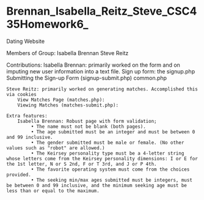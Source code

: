 # Brennan_Isabella_Reitz_Steve_CSC435Homework6_
Dating Website

Members of Group:
Isabella Brennan
Steve Reitz


Contributions:
	Isabella Brennan: primarily worked on the form and on imputing new user information into a 
					          text file.
		Sign up form: the signup.php   
		Submitting the Sign-up Form (signup-submit.php) 
		common.php

	Steve Reitz: primarily worked on generating matches. Accomplished this via cookies
		View Matches Page (matches.php): 
		Viewing Matches (matches-submit.php): 

	Extra features:
		Isabella Brennan: Robust page with form validation;
			 • The name must not be blank (both pages).   
			 • The age submitted must be an integer and must be between 0 and 99 inclusive.  
			 • The gender submitted must be male or female. (No other values such as "robot" are allowed.)  
			 • The Keirsey personality type must be a 4-letter string whose letters come from the Keirsey personality dimensions: I or E for the 1st letter, N or S 2nd, F or T 3rd, and J or P 4th.   
			 • The favorite operating system must come from the choices provided.   
			 • The seeking min/max ages submitted must be integers, must be between 0 and 99 inclusive, and the minimum seeking age must be less than or equal to the maximum.  
